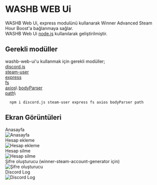 
# WASHB WEB Ui
WASHB Web Ui, express modulünü kullanarak Winner Advanced Steam Hour Boost'a bağlanmaya sağlar.\
WASHB Web Ui [node.js](https://nodejs.org/tr) kullanılarak geliştirilmiştir.
## Gerekli modüller

washb-web-ui'u kullanmak için gerekli modüller;\
[discord.js](https://discord.js.org/)\
[steam-user](https://www.npmjs.com/package/steam-user)\
[express](https://www.npmjs.com/package/steam-user)\
[fs](https://www.npmjs.com/package/fs)\
[axios](https://www.npmjs.com/package/axios)\\
[bodyParser](https://www.npmjs.com/package/bodyParser)\
[path](https://www.npmjs.com/package/path)\

```http
  npm i discord.js steam-user express fs axios bodyParser path
```



## Ekran Görüntüleri
Anasayfa\
![Anasayfa](https://cdn.discordapp.com/attachments/1101644684415225906/1113911586030100571/image.png)\
Hesap ekleme\
![Hesap ekleme](https://cdn.discordapp.com/attachments/1101644684415225906/1113911675591069847/image.png)\
Hesap silme\
![Hesap silme](https://cdn.discordapp.com/attachments/1101644684415225906/1113911800606507219/image.png)\
Şifre oluşturucu (winner-steam-account-generator için)\
![Şifre oluşturucu](https://cdn.discordapp.com/attachments/1101644684415225906/1113912010212638871/image.png)\
Discord Log\
![Discord Log](https://cdn.discordapp.com/attachments/1101644684415225906/1113912465156219001/image.png)


  
